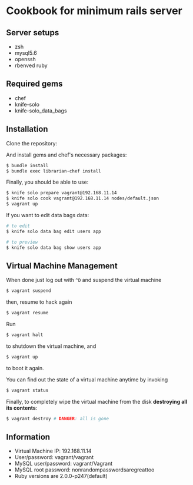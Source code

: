 Cookbook for minimum rails server
=================

Server setups
-----------

* zsh
* mysql5.6
* openssh
* rbenved ruby

Required gems
------------

* chef
* knife-solo
* knife-solo_data_bags

Installation
------------

Clone the repository:

And install gems and chef's necessary packages:

```bash
$ bundle install
$ bundle exec librarian-chef install
```

Finally, you should be able to use:

```bash
$ knife solo prepare vagrant@192.168.11.14
$ knife solo cook vagrant@192.168.11.14 nodes/default.json
$ vagrant up
```

If you want to edit data bags data:

```bash
# to edit
$ knife solo data bag edit users app  

# to preview
$ knife solo data bag show users app  
```

Virtual Machine Management
--------------------------

When done just log out with `^D` and suspend the virtual machine

```bash
$ vagrant suspend
```

then, resume to hack again

```bash
$ vagrant resume
```

Run

```bash
$ vagrant halt
```

to shutdown the virtual machine, and

```bash
$ vagrant up
```

to boot it again.

You can find out the state of a virtual machine anytime by invoking

```bash
$ vagrant status
```

Finally, to completely wipe the virtual machine from the disk **destroying all its contents**:

```bash
$ vagrant destroy # DANGER: all is gone
```

Information
-----------

* Virtual Machine IP: 192.168.11.14
* User/password: vagrant/vagrant
* MySQL user/password: vagrant/Vagrant
* MySQL root password: nonrandompasswordsaregreattoo
* Ruby versions are 2.0.0-p247(default)
